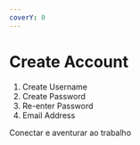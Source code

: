 ```yaml
---
coverY: 0
---
```


# Create Account

1. Create Username
2. Create Password
3. Re-enter Password
4. Email Address

Conectar e aventurar ao trabalho
